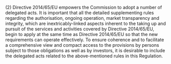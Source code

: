 (2) Directive 2014/65/EU empowers the Commission to adopt a number of delegated acts. It is important that all the detailed supplementing rules regarding the authorisation, ongoing operation, market transparency and integrity, which are inextricably-linked aspects inherent to the taking up and pursuit of the services and activities covered by Directive 2014/65/EU, begin to apply at the same time as Directive 2014/65/EU so that the new requirements can operate effectively. To ensure coherence and to facilitate a comprehensive view and compact access to the provisions by persons subject to those obligations as well as by investors, it is desirable to include the delegated acts related to the above-mentioned rules in this Regulation.